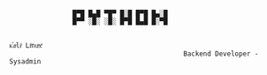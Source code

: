 


                          
                    █▀█ █▄█ ▀█▀ █░█ █▀█ █▄░█
                    █▀▀ ░█░ ░█░ █▀█ █▄█ █░▀█

                                                                                             ᴋⷦaͣliͥ Liͥnuͧxͯ
                                                𝙱𝚊𝚌𝚔𝚎𝚗𝚍 𝙳𝚎𝚟𝚎𝚕𝚘𝚙𝚎𝚛 - 𝚂𝚢𝚜𝚊𝚍𝚖𝚒𝚗 
